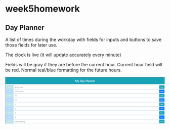 # week5homework

## Day Planner
A list of times during the workday with fields for inputs and buttons to save those fields for later use.

The clock is live (it will update accurately every minute)

Fields will be gray if they are before the current hour.
Current hour field will be red.
Normal teal/blue formatting for the future hours.


![Alt text](./Assets/DayPlanner.PNG?raw=true "DayPlannerPreview")